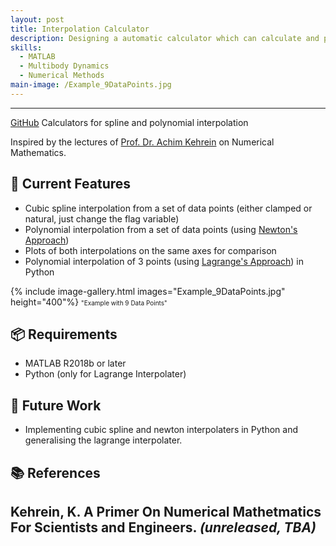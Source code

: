 ```yaml
---
layout: post
title: Interpolation Calculator
description: Designing a automatic calculator which can calculate and plot the cubic splines and interpolated polynomials of a given set of univariate data.
skills: 
  - MATLAB
  - Multibody Dynamics
  - Numerical Methods
main-image: /Example_9DataPoints.jpg
---
```


---
[GitHub](https://github.com/jcchincheong-bb/Interpolation_Calculators)
Calculators for spline and polynomial interpolation

Inspired by the lectures of [Prof. Dr. Achim Kehrein](https://www.hochschule-rhein-waal.de/en/user/7351) on Numerical Mathematics. 

## 🔧 Current Features
- Cubic spline interpolation from a set of data points (either clamped or natural, just change the flag variable)
- Polynomial interpolation from a set of data points (using [Newton's Approach](https://en.wikipedia.org/wiki/Newton_polynomial))
- Plots of both interpolations on the same axes for comparison
- Polynomial interpolation of 3 points (using [Lagrange's Approach](https://en.wikipedia.org/wiki/Lagrange_polynomial)) in Python

{% include image-gallery.html images="Example_9DataPoints.jpg" height="400"%}
<span style="font-size: 10px">"Example with 9 Data Points"</span>  

## 📦 Requirements
- MATLAB R2018b or later
- Python (only for Lagrange Interpolater)

## 🚧 Future Work
- Implementing cubic spline and newton interpolaters in Python and generalising the lagrange interpolater.
  
## 📚 References
Kehrein, K. A Primer On Numerical Mathetmatics For Scientists and Engineers. _(unreleased, TBA)_
---
